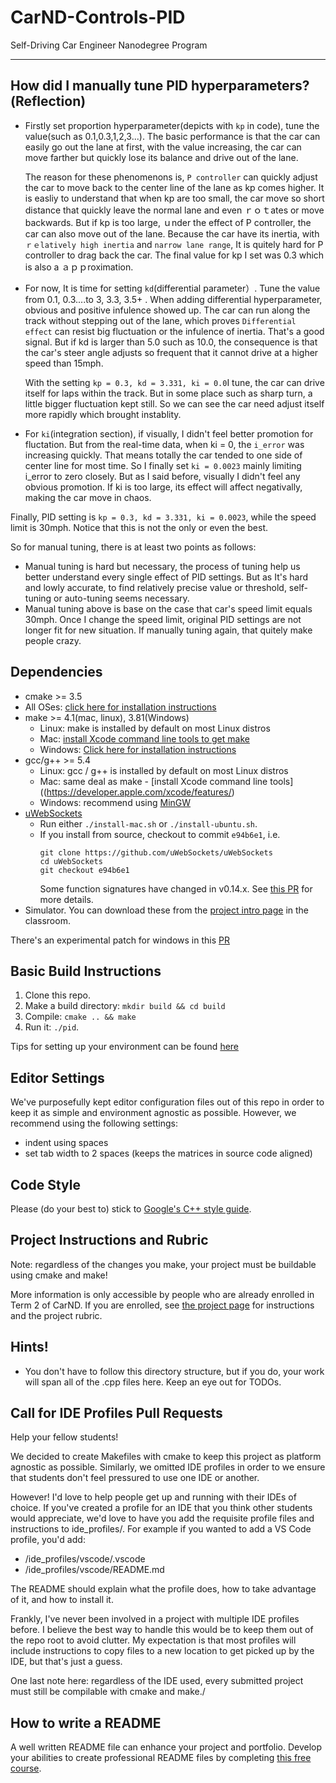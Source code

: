 # CarND-Controls-PID
Self-Driving Car Engineer Nanodegree Program

---

## How did I manually tune PID hyperparameters?(Reflection)
* Firstly set proportion hyperparameter(depicts with `kp` in code), tune the value(such as 0.1,0.3,1,2,3...). The basic performance is that the car can easily go out the lane at first, with the value increasing, the car can move farther but quickly lose its balance and drive out of the lane. 

    The reason for these phenomenons is, `P controller` can quickly adjust the car to move back to the center line of the lane as kp comes higher. It is easliy to understand that when kp are too small, the car move so short distance that quickly leave the normal lane and even ｒｏｔates or move backwards. But if kp is too large, ｕnder the effect of P controller, the car can also move out of the lane. Because the car have its inertia, with `ｒｅlatively high inertia` and `narrow lane range`, It is quitely hard for P controller to drag back the car. The final value for kp I set was 0.3 which is also a ａｐｐroximation.

* For now, It is time for setting `kd`(differential parameter）. Tune the value from 0.1, 0.3....to 3, 3.3, 3.5+ . When adding differential hyperparameter, obvious and positive infulence showed up. The car can run along the track without stepping out of the lane, which proves `Differential effect` can resist big fluctuation or the infulence of inertia. That's a good signal. But if kd is larger than 5.0 such as 10.0, the consequence is that the car's steer angle adjusts so frequent that it cannot drive at a higher speed than 15mph.

    With the setting `kp = 0.3, kd = 3.331, ki = 0.0`I tune, the car can drive itself for laps within the track. But in some place such as sharp turn, a little bigger fluctuation kept still. So we can see the car need adjust itself more rapidly which brought instablity.
    
    
* For `ki`(integration section), if visually, I didn't feel better promotion for fluctation. But from the real-time data, when ki = 0, the `i_error` was increasing quickly. That means totally the car tended to one side of center line for most time. So I finally set `ki = 0.0023` mainly limiting i_error to zero closely. But as I said before, visually I didn't feel
any obvious promotion. If ki is too large, its effect will affect negativally, making the car move in chaos.

Finally, PID setting is `kp = 0.3, kd = 3.331, ki = 0.0023`, while the speed limit is 30mph. Notice that this is not the only or even the best.

So for manual tuning, there is at least two points as follows:
* Manual tuning is hard but necessary, the process of tuning help us better understand every single effect of PID settings.
But as It's hard and lowly accurate, to find relatively precise value or threshold, self-tuning or auto-tuning seems necessary.
* Manual tuning above is base on the case that car's speed limit equals 30mph. Once I change the speed limit, original PID settings are not longer fit for new situation. If manually tuning again, that quitely make people crazy. 



## Dependencies

* cmake >= 3.5
 * All OSes: [click here for installation instructions](https://cmake.org/install/)
* make >= 4.1(mac, linux), 3.81(Windows)
  * Linux: make is installed by default on most Linux distros
  * Mac: [install Xcode command line tools to get make](https://developer.apple.com/xcode/features/)
  * Windows: [Click here for installation instructions](http://gnuwin32.sourceforge.net/packages/make.htm)
* gcc/g++ >= 5.4
  * Linux: gcc / g++ is installed by default on most Linux distros
  * Mac: same deal as make - [install Xcode command line tools]((https://developer.apple.com/xcode/features/)
  * Windows: recommend using [MinGW](http://www.mingw.org/)
* [uWebSockets](https://github.com/uWebSockets/uWebSockets)
  * Run either `./install-mac.sh` or `./install-ubuntu.sh`.
  * If you install from source, checkout to commit `e94b6e1`, i.e.
    ```
    git clone https://github.com/uWebSockets/uWebSockets 
    cd uWebSockets
    git checkout e94b6e1
    ```
    Some function signatures have changed in v0.14.x. See [this PR](https://github.com/udacity/CarND-MPC-Project/pull/3) for more details.
* Simulator. You can download these from the [project intro page](https://github.com/udacity/self-driving-car-sim/releases) in the classroom.

There's an experimental patch for windows in this [PR](https://github.com/udacity/CarND-PID-Control-Project/pull/3)

## Basic Build Instructions

1. Clone this repo.
2. Make a build directory: `mkdir build && cd build`
3. Compile: `cmake .. && make`
4. Run it: `./pid`. 

Tips for setting up your environment can be found [here](https://classroom.udacity.com/nanodegrees/nd013/parts/40f38239-66b6-46ec-ae68-03afd8a601c8/modules/0949fca6-b379-42af-a919-ee50aa304e6a/lessons/f758c44c-5e40-4e01-93b5-1a82aa4e044f/concepts/23d376c7-0195-4276-bdf0-e02f1f3c665d)

## Editor Settings

We've purposefully kept editor configuration files out of this repo in order to
keep it as simple and environment agnostic as possible. However, we recommend
using the following settings:

* indent using spaces
* set tab width to 2 spaces (keeps the matrices in source code aligned)

## Code Style

Please (do your best to) stick to [Google's C++ style guide](https://google.github.io/styleguide/cppguide.html).

## Project Instructions and Rubric

Note: regardless of the changes you make, your project must be buildable using
cmake and make!

More information is only accessible by people who are already enrolled in Term 2
of CarND. If you are enrolled, see [the project page](https://classroom.udacity.com/nanodegrees/nd013/parts/40f38239-66b6-46ec-ae68-03afd8a601c8/modules/f1820894-8322-4bb3-81aa-b26b3c6dcbaf/lessons/e8235395-22dd-4b87-88e0-d108c5e5bbf4/concepts/6a4d8d42-6a04-4aa6-b284-1697c0fd6562)
for instructions and the project rubric.

## Hints!

* You don't have to follow this directory structure, but if you do, your work
  will span all of the .cpp files here. Keep an eye out for TODOs.

## Call for IDE Profiles Pull Requests

Help your fellow students!

We decided to create Makefiles with cmake to keep this project as platform
agnostic as possible. Similarly, we omitted IDE profiles in order to we ensure
that students don't feel pressured to use one IDE or another.

However! I'd love to help people get up and running with their IDEs of choice.
If you've created a profile for an IDE that you think other students would
appreciate, we'd love to have you add the requisite profile files and
instructions to ide_profiles/. For example if you wanted to add a VS Code
profile, you'd add:

* /ide_profiles/vscode/.vscode
* /ide_profiles/vscode/README.md

The README should explain what the profile does, how to take advantage of it,
and how to install it.

Frankly, I've never been involved in a project with multiple IDE profiles
before. I believe the best way to handle this would be to keep them out of the
repo root to avoid clutter. My expectation is that most profiles will include
instructions to copy files to a new location to get picked up by the IDE, but
that's just a guess.

One last note here: regardless of the IDE used, every submitted project must
still be compilable with cmake and make./

## How to write a README
A well written README file can enhance your project and portfolio.  Develop your abilities to create professional README files by completing [this free course](https://www.udacity.com/course/writing-readmes--ud777).

